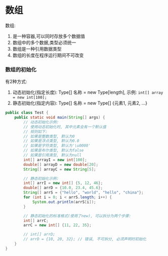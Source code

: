 # 数组

数组:
1. 是一种容器,可以同时存放多个数据值
2. 数组中的多个数据,类型必须统一
3. 数组是一种引用数据类型
4. 数组的长度在程序运行期间不可改变

### 数组的初始化 
有2种方式:  
1. 动态初始化(指定长度): Type[] 名称 = new Type[length], 示例: `int[] array = new int[100];`
2. 静态初始化(指定内容): Type[] 名称 = new Type[] {元素1, 元素2, …} 

```java
public class Test {
    public static void main(String[] args) {
        // 动态初始化示例:
        // 使用动态初始化时, 其中元素会有一个默认值
        // 规则如下: 
        // 如果是整数类型, 默认为0
        // 如果是浮点类型, 默认为0.0
        // 如果是字符类型, 默认为'\u0000'
        // 如果是布尔类型, 默认为false
        // 如果是引用类型, 默认为null
        int[] arrayI = new int[100];
        double[] arrayD = new double[20];
        String[] arrayC = new String[5];

        // 静态初始化示例:
        int[] arrI = new int[] {5, 12, 46};
        double[] arrD = {10.0, 23.4, 45.6};
        String[] arrS = {"hello", "world", "hello", "china"};
        for (int i = 0; i < arrS.length; i++) {
            System.out.println(arrS[i]);
        }

        // 静态初始化的标准格式(使用了new), 可以拆分为两个步骤:
        int[] arrC;
        arrC = new int[] {11, 22, 35};

        // int[] arrD;
        // arrD = {10, 20, 32}; // 错误, 不可拆分, 必须声明时初始化
    }
}
```

